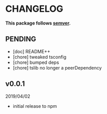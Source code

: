 # CHANGELOG
**This package follows [semver](https://semver.org/).**

## PENDING
* [doc] README++
* [chore] tweaked tsconfig
* [chore] bumped deps
* [chore] tslib no longer a peerDependency

## v0.0.1
2019/04/02
* initial release to npm
